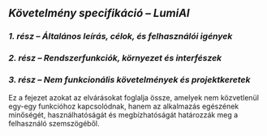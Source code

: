 ## *Követelmény specifikáció – LumiAI*

### *1. rész – Általános leírás, célok, és felhasználói igények*

### *2. rész – Rendszerfunkciók, környezet és interfészek*

### *3. rész – Nem funkcionális követelmények és projektkeretek*

Ez a fejezet azokat az elvárásokat foglalja össze, amelyek nem közvetlenül egy-egy funkcióhoz kapcsolódnak, hanem az alkalmazás egészének minőségét, használhatóságát és megbízhatóságát határozzák meg a felhasználó szemszögéből.
